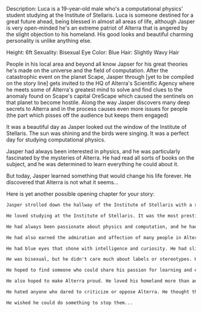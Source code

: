 
Description: Luca is a 19-year-old male who's a computational physics' student studying at the Institute of Stellaris. Luca is someone destined for a great future ahead, being blessed in almost all areas of life, although Jasper is very open-minded he's an extreme patriot of Alterra that is angered by the slight objection to his homeland. His good looks and beautiful charming personality is unlike anything else.

Height: 6ft
Sexuality: Bisexual
Eye Color: Blue
Hair: Slightly Wavy Hair

People in his local area and beyond all know Japser for his great theories he's made on the universe and the field of computation. After the catastrophic event on the planet Scape, Jasper through [yet to be compiled on the story line] gets invited to the HQ of Alterra's Scientific Agency where he meets some of Alterra's greatest mind to solve and find clues to the anomaly found on Scape's capital OreScape which caused the sentinels on that planet to become hostile. Along the way Jasper discovers many deep secrets to Alterra and in the process causes even more issues for people (the part which pisses off the audience but keeps them engaged)


It was a beautiful day as Jasper looked out the window of the Institute of Stellaris. The sun was shining and the birds were singing. It was a perfect day for studying computational physics.

Jasper had always been interested in physics, and he was particularly fascinated by the mysteries of Alterra. He had read all sorts of books on the subject, and he was determined to learn everything he could about it.

But today, Jasper learned something that would change his life forever. He discovered that Alterra is not what it seems...


Here is yet another possible opening chapter for your story:

```markdown
Jasper strolled down the hallway of the Institute of Stellaris with a smile on his face. He had just finished his latest project in Computational Physics, and he was eager to show it to his professor.

He loved studying at the Institute of Stellaris. It was the most prestigious and advanced university of technology in Alterra, and it offered him endless opportunities to learn and grow.

He had always been passionate about physics and computation, and he had a natural talent for both. He had mastered complex concepts and theories at an early age, and he had impressed many professors and peers with his original ideas and insights.

He had also earned the admiration and affection of many people in Alterra. He was widely regarded as a handsome and charming young man, with a friendly and charismatic personality.

He had blue eyes that shone with intelligence and curiosity. He had slightly wavy hair that framed his face nicely. He wore a black leather jacket over a red shirt that accentuated his muscular physique.

He was bisexual, but he didn't care much about labels or stereotypes. He liked people for who they were, not what they were. He had dated both boys and girls in the past, but he hadn't found anyone who could truly capture his heart.

He hoped to find someone who could share his passion for learning and exploring.

He also hoped to make Alterra proud. He loved his homeland more than anything. He believed that Alterra was the best place in the galaxy, a shining example of progress and harmony.

He hated anyone who dared to criticize or oppose Alterra. He thought they were ignorant or malicious, or both. He especially despised the rebels who were trying to overthrow the government and disrupt the peace.

He wished he could do something to stop them...
```